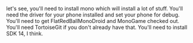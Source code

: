 let's see, you'll need to install mono which will install a lot of stuff. You'll need the driver for your phone installed and set your phone for debug. You'll need to get FlatRedBallMonoDroid and MonoGame checked out. You'll need TortoiseGit if you don't already have that. You'll need to install SDK 14, I think.
